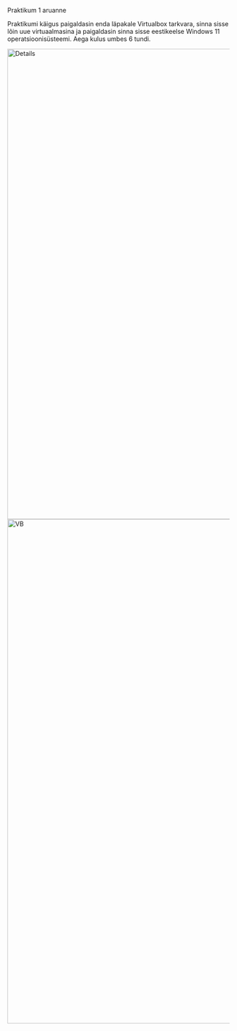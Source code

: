 Praktikum 1 aruanne

Praktikumi käigus paigaldasin enda läpakale Virtualbox tarkvara, sinna sisse lõin uue virtuaalmasina ja paigaldasin sinna sisse eestikeelse Windows 11 operatsioonisüsteemi. Aega kulus umbes 6 tundi.

<img width="1855" height="1065" alt="Details" src="https://github.com/user-attachments/assets/23c12f33-342e-4b14-a497-2a1428ea882e" />
<img width="1918" height="1142" alt="VB" src="https://github.com/user-attachments/assets/b3622987-cb24-48cf-adda-a4fe57473ee9" />
